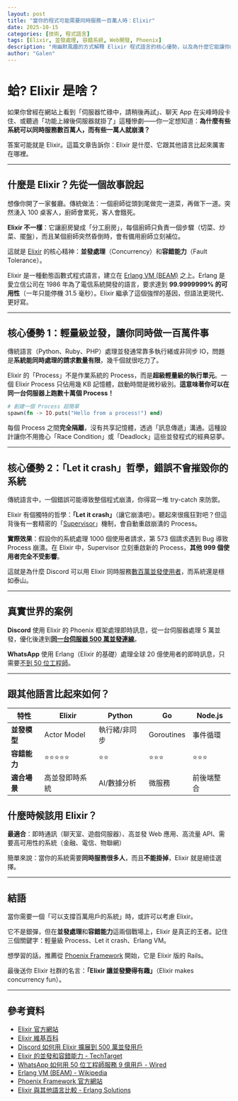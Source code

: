 ```yaml
---
layout: post
title: "當你的程式可能需要同時服務一百萬人時：Elixir"
date: 2025-10-15
categories: [技術, 程式語言]
tags: [Elixir, 並發處理, 容錯系統, Web開發, Phoenix]
description: "用幽默風趣的方式解釋 Elixir 程式語言的核心優勢，以及為什麼它能讓你的系統不會在流量暴增時崩潰"
author: "Galen"
---
```


# 蛤? Elixir 是啥？

如果你曾經在網站上看到「伺服器忙碌中，請稍後再試」、聊天 App 在尖峰時段卡住、或聽過「功能上線後伺服器就掛了」這種慘劇——你一定想知道：**為什麼有些系統可以同時服務數百萬人，而有些一萬人就崩潰？**

答案可能就是 Elixir。這篇文章告訴你：Elixir 是什麼、它跟其他語言比起來厲害在哪裡。

---

## 什麼是 Elixir？先從一個故事說起

想像你開了一家餐廳。傳統做法：一個廚師從頭到尾做完一道菜，再做下一道。突然湧入 100 桌客人，廚師會累死，客人會餓死。

**Elixir 不一樣**：它讓廚房變成「分工廚房」，每個廚師只負責一個步驟（切菜、炒菜、擺盤），而且某個廚師突然昏倒時，會有備用廚師立刻補位。

這就是 [Elixir](https://elixir-lang.org/) 的核心精神：**並發處理**（Concurrency）和**容錯能力**（Fault Tolerance）。

Elixir 是一種動態函數式程式語言，建立在 [Erlang VM (BEAM)](https://en.wikipedia.org/wiki/BEAM_(Erlang_virtual_machine)) 之上。Erlang 是愛立信公司在 1986 年為了電信系統開發的語言，要求達到 **99.9999999% 的可用性**（一年只能停機 31.5 毫秒）。Elixir 繼承了這個強悍的基因，但語法更現代、更好寫。

---

## 核心優勢 1：輕量級並發，讓你同時做一百萬件事

傳統語言（Python、Ruby、PHP）處理並發通常靠多執行緒或非同步 IO，問題是**系統能同時處理的請求數量有限**，幾千個就很吃力了。

Elixir 的「Process」不是作業系統的 Process，而是**超級輕量級的執行單元**。一個 Elixir Process 只佔用幾 KB 記憶體，啟動時間是微秒級別。**這意味著你可以在同一台伺服器上跑數十萬個 Process！**

```elixir
# 創建一個 Process 超簡單
spawn(fn -> IO.puts("Hello from a process!") end)
```

每個 Process 之間**完全隔離**，沒有共享記憶體，透過「訊息傳遞」溝通。這種設計讓你不用擔心「Race Condition」或「Deadlock」這些並發程式的經典惡夢。

---

## 核心優勢 2：「Let it crash」哲學，錯誤不會摧毀你的系統

傳統語言中，一個錯誤可能導致整個程式崩潰，你得寫一堆 try-catch 來防禦。

Elixir 有個獨特的哲學：**「Let it crash」**（讓它崩潰吧）。聽起來很瘋狂對吧？但這背後有一套精密的「[Supervisor](https://hexdocs.pm/elixir/Supervisor.html)」機制，會自動重啟崩潰的 Process。

**實際效果**：假設你的系統處理 1000 個使用者請求，第 573 個請求遇到 Bug 導致 Process 崩潰。在 Elixir 中，Supervisor 立刻重啟新的 Process，**其他 999 個使用者完全不受影響**。

這就是為什麼 Discord 可以用 Elixir 同時服務[數百萬並發使用者](https://discord.com/blog/how-discord-scaled-elixir-to-5-000-000-concurrent-users)，而系統還是穩如泰山。

---

## 真實世界的案例

**Discord** 使用 Elixir 的 Phoenix 框架處理即時訊息，從一台伺服器處理 5 萬並發，優化後達到[**同一台伺服器 500 萬並發連線**](https://discord.com/blog/how-discord-scaled-elixir-to-5-000-000-concurrent-users)。

**WhatsApp** 使用 Erlang（Elixir 的基礎）處理全球 20 億使用者的即時訊息，只需要[不到 50 位工程師](https://www.wired.com/2015/09/whatsapp-serves-900-million-users-50-engineers/)。

---

## 跟其他語言比起來如何？

| 特性 | Elixir | Python | Go | Node.js |
|------|--------|--------|----|----|
| **並發模型** | Actor Model | 執行緒/非同步 | Goroutines | 事件循環 |
| **容錯能力** | ⭐⭐⭐⭐⭐ | ⭐⭐ | ⭐⭐⭐ | ⭐⭐⭐ |
| **適合場景** | 高並發即時系統 | AI/數據分析 | 微服務 | 前後端整合 |

## 什麼時候該用 Elixir？

**最適合**：即時通訊（聊天室、遊戲伺服器）、高並發 Web 應用、高流量 API、需要高可用性的系統（金融、電信、物聯網）

簡單來說：當你的系統需要**同時服務很多人**，而且**不能掛掉**，Elixir 就是絕佳選擇。

---

## 結語

當你需要一個「可以支撐百萬用戶的系統」時，或許可以考慮 Elixir。

它不是銀彈，但在**並發處理**和**容錯能力**這兩個戰場上，Elixir 是真正的王者。記住三個關鍵字：輕量級 Process、Let it crash、Erlang VM。

想學習的話，推薦從 [Phoenix Framework](https://www.phoenixframework.org/) 開始，它是 Elixir 版的 Rails。

最後送你 Elixir 社群的名言：**「Elixir 讓並發變得有趣」**（Elixir makes concurrency fun）。

---

## 參考資料

- [Elixir 官方網站](https://elixir-lang.org/)
- [Elixir 維基百科](https://en.wikipedia.org/wiki/Elixir_(programming_language))
- [Discord 如何用 Elixir 擴展到 500 萬並發用戶](https://discord.com/blog/how-discord-scaled-elixir-to-5-000-000-concurrent-users)
- [Elixir 的並發和容錯能力 - TechTarget](https://www.techtarget.com/searchapparchitecture/tip/Elixir-functional-programming-enables-concurrency-fault-tolerance)
- [WhatsApp 如何用 50 位工程師服務 9 億用戶 - Wired](https://www.wired.com/2015/09/whatsapp-serves-900-million-users-50-engineers/)
- [Erlang VM (BEAM) - Wikipedia](https://en.wikipedia.org/wiki/BEAM_(Erlang_virtual_machine))
- [Phoenix Framework 官方網站](https://www.phoenixframework.org/)
- [Elixir 與其他語言比較 - Erlang Solutions](https://www.erlang-solutions.com/blog/comparing-elixir-vs-java/)
